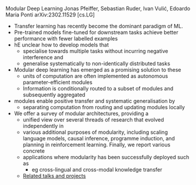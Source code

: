 Modular Deep Learning
Jonas Pfeiffer, Sebastian Ruder, Ivan Vulić, Edoardo Maria Ponti
arXiv:2302.11529 [cs.LG]

* Transfer learning has recently become the dominant paradigm of ML.
* Pre-trained models fine-tuned for downstream tasks achieve better performance
  with fewer labelled examples
* hE unclear how to develop models that 
  * specialise towards multiple tasks without incurring negative interference and
  * generalise systematically to non-identically distributed tasks
* Modular deep learning has emerged as a promising solution to these
  * units of computation are often implemented as 
    autonomous parameter-efficient modules
  * Information is conditionally routed to a subset of modules and
    subsequently aggregated
* modules enable positive transfer and systematic generalisation by 
  * separating computation from routing and updating modules locally
* We offer a survey of modular architectures, providing a
  * unified view over several threads of research that evolved independently in
  * various additional purposes of modularity, including 
    scaling language models, causal inference, programme induction, and
    planning in reinforcement learning.  Finally, we report various concrete
  * applications where modularity has been successfully deployed such as
    * eg cross-lingual and cross-modal knowledge transfer
  * [Related talks and projects](https://www.modulardeeplearning.com/)
